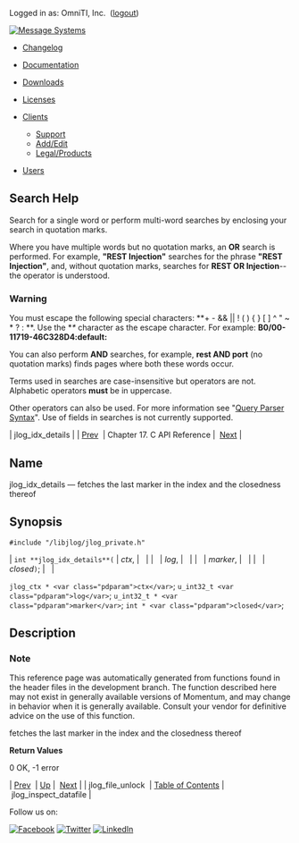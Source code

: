 Logged in as: OmniTI, Inc.  ([logout](https://support.messagesystems.com/logout.php))

[![Message Systems](https://support.messagesystems.com/images/ms-white205.png)](https://support.messagesystems.com/start.php) 

*   [Changelog](https://support.messagesystems.com/start.php?show=changelog)
*   [Documentation](https://support.messagesystems.com/docs/)
*   [Downloads](https://support.messagesystems.com/start.php)

*   [Licenses](https://support.messagesystems.com/license_summary.php)
*   <a href="">Clients</a>
    *   [Support](https://support.messagesystems.com/cs.php)
    *   [Add/Edit](https://support.messagesystems.com/edit_client.php)
    *   [Legal/Products](https://support.messagesystems.com/edit_products.php)
*   [Users](https://support.messagesystems.com/edit_customer.php)

## Search Help

Search for a single word or perform multi-word searches by enclosing your search in quotation marks.

Where you have multiple words but no quotation marks, an **OR** search is performed. For example, **"REST Injection"** searches for the phrase **"REST Injection"**, and, without quotation marks, searches for **REST OR Injection**--the operator is understood.

### Warning

You must escape the following special characters: **+ - && || ! ( ) { } [ ] ^ " ~ * ? : \**. Use the **\** character as the escape character. For example: **B0/00-11719-46C328D4\:default\:**

You can also perform **AND** searches, for example, **rest AND port** (no quotation marks) finds pages where both these words occur.

Terms used in searches are case-insensitive but operators are not. Alphabetic operators **must** be in uppercase.

Other operators can also be used. For more information see "[Query Parser Syntax](https://lucene.apache.org/core/old_versioned_docs/versions/3_0_0/queryparsersyntax.html)". Use of fields in searches is not currently supported.

| jlog_idx_details |
| [Prev](extending.C.genref.jlog_file_unlock.php)  | Chapter 17. C API Reference |  [Next](extending.C.genref.jlog_inspect_datafile.php) |

<a name="extending.C.genref.jlog_idx_details"></a>
## Name

jlog_idx_details — fetches the last marker in the index and the closedness thereof

## Synopsis

`#include "/libjlog/jlog_private.h"`

| `int **jlog_idx_details**(` | <var class="pdparam">ctx</var>, |   |
|   | <var class="pdparam">log</var>, |   |
|   | <var class="pdparam">marker</var>, |   |
|   | <var class="pdparam">closed</var>`)`; |   |

`jlog_ctx * <var class="pdparam">ctx</var>`;
`u_int32_t <var class="pdparam">log</var>`;
`u_int32_t * <var class="pdparam">marker</var>`;
`int * <var class="pdparam">closed</var>`;<a name="idp20190256"></a>
## Description

### Note

This reference page was automatically generated from functions found in the header files in the development branch. The function described here may not exist in generally available versions of Momentum, and may change in behavior when it is generally available. Consult your vendor for definitive advice on the use of this function.

fetches the last marker in the index and the closedness thereof

**Return Values**

0 OK, -1 error

| [Prev](extending.C.genref.jlog_file_unlock.php)  | [Up](extending.C.ref.php) |  [Next](extending.C.genref.jlog_inspect_datafile.php) |
| jlog_file_unlock  | [Table of Contents](index.php) |  jlog_inspect_datafile |

Follow us on:

[![Facebook](https://support.messagesystems.com/images/icon-facebook.png)](http://www.facebook.com/messagesystems) [![Twitter](https://support.messagesystems.com/images/icon-twitter.png)](http://twitter.com/#!/MessageSystems) [![LinkedIn](https://support.messagesystems.com/images/icon-linkedin.png)](http://www.linkedin.com/company/message-systems)